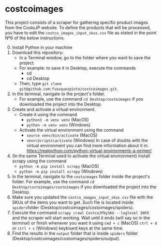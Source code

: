 # costcoimages

This project consists of a scraper for gathering specific product images from the CostoJP website.
To define the products that will be processed, you have to edit the `costco_images_input_skus.csv` file as stated in the point Nº6 of the below instructions.

0. Install Python in your machine
1. Download this repository:
    - In a Terminal window, go to the folder where you want to save the project.
    - For example: to save it in Desktop, execute the commands
        - cd
        - cd Desktop
    - Then, type `git clone git@github.com:fvasquezpinto/costcoimages.git`.
2. In the terminal, navigate to the project's folder.
    - For example, use the command `cd Desktop/costoimages` if you downloaded the project into the Desktop.
3. Create and activate a virtual environment.
    - Create it using the command
        - `python3 -m venv venv` (MacOS)
        - `python -m venv venv` (Windows)
    - Activate the virtual environment using the command
        - `source venv/bin/activate` (MacOS)
        - `venv\Scripts\activate` (Windows)
In case of doubts with the virtual environment you can find more information about it in:
https://realpython.com/python-virtual-environments-a-primer/
4. (In the same Terminal used to activate the virtual environment) Install scrapy using the command
    - `python -m pip install scrapy` (MacOS)
    - `python -m pip install scrapy` (Windows)
5. In the terminal, navigate to the `costoimages` folder inside the project's folder. For example, use the command `cd Desktop/costoimages/costoimages` if you downloaded the project into the Desktop.
6. Make sure you updated the `costco_images_input_skus.csv` file with the SKUs of the items you want to get. Such file is located inside `spiders`folder (Desktop/costcoimages/costoimages/spiders).
7. Execute the command `scrapy crawl CostcoJPbySKU --loglevel INFO` and the scraper will start working. Wait until it ends (will say so in the terminal) or finish whenever you want it using `cmd + c` (MacOS) `ctrl + d` or `ctrl + c` (Windows) keyboard keys at the same time.
8. Find the results in the `output` folder that is inside `spiders` folder (Desktop/costcoimages/costoimages/spiders/output).
